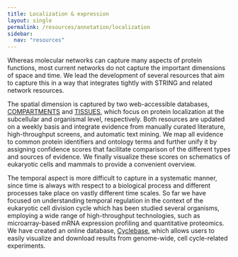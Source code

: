 ```yaml
---
title: Localization & expression
layout: single
permalink: /resources/annotation/localization
sidebar:
  nav: "resources"
---
```


Whereas molecular networks can capture many aspects of protein functions, most current networks do not capture the important dimensions of space and time. We lead the development of several resources that aim to capture this in a way that integrates tightly with STRING and related network resources.

The spatial dimension is captured by two web-accessible databases, [COMPARTMENTS](https://compartments.jensenlab.org/) and [TISSUES](https://tissues.jensenlab.org/), which focus on protein localization at the subcellular and organismal level, respectively. Both resources are updated on a weekly basis and integrate evidence from manually curated literature, high-throughput screens, and automatic text mining. We map all evidence to common protein identifiers and ontology terms and further unify it by assigning confidence scores that facilitate comparison of the different types and sources of evidence. We finally visualize these scores on schematics of eukaryotic cells and mammals to provide a convenient overview.

The temporal aspect is more difficult to capture in a systematic manner, since time is always with respect to a biological process and different processes take place on vastly different time scales. So far we have focused on understanding temporal regulation in the context of the eukaryotic cell division cycle which has been studied several organisms, employing a wide range of high-throughput technologies, such as microarray-based mRNA expression profiling and quantitative proteomics. We have created an online database, [Cyclebase](https://cyclebase.org/), which allows users to easily visualize and download results from genome-wide, cell cycle-related experiments.

